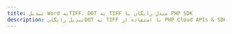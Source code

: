 ---title: تبدیل Word بهTIFF، DOT به TIFF مبدل رایگان یا PHP SDKdescription: تبدیل رایگانDOT به TIFF با استفاده از PHP Cloud APIs & SDK. همچنین اسناد Microsoft Word و OpenOffice را در Cloud ایجاد، ویرایش و رندر کنید.---